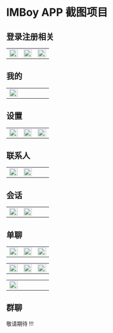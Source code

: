 
# IMBoy APP 截图项目

## 登录注册相关
<table>
    <td width="32%">
        <img src="https://a.imboy.pub/img/20225/25_21/ca73910gph0gio9q2pg0.png?s=dev&a=0b86216ad0e9bafa&v=672233&width=600" width="100%"/>
    </td>
    <td width="32%">
        <img src="https://a.imboy.pub/img/20225/25_21/ca739a0gph0gio9q2ph0.png?s=dev&a=b9fcec14b872d597&v=507693&width=600" width="100%"/>
    </td>
    <td width="32%">
        <img src="https://a.imboy.pub/img/20225/25_21/ca739g8gph0gio9q2pi0.png?s=dev&a=ee823ec781a44da2&v=361533&width=600" width="100%"/>
    </td>
</table>



## 我的

<table>
    <td width="32%">
        <img src="https://a.imboy.pub/img/20225/25_21/ca739uogph0gio9q2pj0.png?s=dev&a=9ea57696fc59ea99&v=494402&width=600" width="100%"/>
    </td>
    <td width="32%">&nbsp;</td>
    <td width="32%">&nbsp;</td>
</table>


## 设置
<table>
    <td width="32%">
        <img src="https://a.imboy.pub/img/20225/25_21/ca73b78gph0gio9q2pk0.png?s=dev&a=a2009fc0595898fa&v=557338&width=600" width="100%"/>
    </td>
    <td width="32%">
        <img src="https://a.imboy.pub/img/20225/25_21/ca73b78gph0gio9q2pl0.png?s=dev&a=faa154ae87ad52d7&v=467501&width=600" width="100%"/>
    </td>
    <td width="32%">
        <img src="https://a.imboy.pub/img/20225/25_21/ca73b78gph0gio9q2pkg.png?s=dev&a=2062f2f647ff2bdd&v=230287&width=600" width="100%"/>
    </td>
</table>


## 联系人
<table>
    <td width="32%">
        <img src="https://a.imboy.pub/img/20225/25_21/ca73bsggph0gio9q2pn0.png?s=dev&a=f92cf47627979af1&v=136787&width=600" width="100%"/>
    </td>
    <td width="32%">
        <img src="https://a.imboy.pub/img/20225/25_21/ca73bsggph0gio9q2png.png?s=dev&a=1cbbe164c030aca9&v=409004&width=600" width="100%"/>
    </td>
    <td width="32%">&nbsp;</td>
</table>


## 会话
<table>
    <td width="32%">
        <img src="https://a.imboy.pub/img/20225/25_21/ca73cl0gph0gio9q2ppg.png?s=dev&a=6c28a1e002568f64&v=781632&width=600" width="100%"/>
    </td>
    <td width="32%">
        <img src="https://a.imboy.pub/img/20225/25_21/ca73cl0gph0gio9q2pp0.png?s=dev&a=14d6648edb2dbc7c&v=962076&width=600" width="100%"/>
    </td>
    <td width="32%">&nbsp;</td>
</table>


## 单聊
<table>
    <td width="32%">
        <img src="https://a.imboy.pub/img/20225/25_22/ca73d6ogph0gio9q2ps0.png?s=dev&a=a9fc1fc37b5f9103&v=440992&width=600" width="100%"/>
    </td>
    <td width="32%">
        <img src="https://a.imboy.pub/img/20225/25_22/ca73d6ogph0gio9q2pr0.png?s=dev&a=f6dccd058bc07e4f&v=727753&width=600" width="100%"/>
    </td>
    <td width="32%">
        <img src="https://a.imboy.pub/img/20225/25_22/ca73d6ogph0gio9q2ptg.png?s=dev&a=bc6f65da11fcf41a&v=296292&width=600" width="100%"/>
    </td>
</table>

<table>
    <td width="32%">
        <img src="https://a.imboy.pub/img/20225/25_22/ca73d6ogph0gio9q2prg.png?s=dev&a=cb514f55020b561c&v=734808&width=600" width="100%"/>
    </td>
    <td width="32%">
        <img src="https://a.imboy.pub/img/20225/25_22/ca73d6ogph0gio9q2pu0.png?s=dev&a=d187fe856e7d9d65&v=652505&width=600" width="100%"/>
    </td>
    <td width="32%">
        <img src="https://a.imboy.pub/img/20225/25_22/ca73d6ogph0gio9q2pt0.png?s=dev&a=c640e5e224453395&v=634774&width=600" width="100%"/>
    </td>
</table>

<table>
    <td width="32%">
        <img src="https://a.imboy.pub/img/20225/25_22/ca73d6ogph0gio9q2psg.png?s=dev&a=bc7527a333d6e5b0&v=378962&width=600" width="100%"/>
    </td>
    <td width="32%">&nbsp;</td>
    <td width="32%">&nbsp;</td>
</table>

## 群聊

敬请期待 !!!
